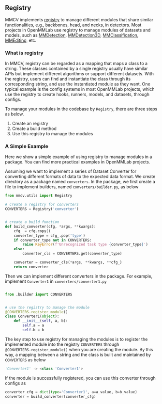 ## Registry

MMCV implements [registry](https://github.com/open-mmlab/mmcv/blob/master/mmcv/utils/registry.py) to manage different modules that share similar functionalities, e.g., backbones, head, and necks, in detectors.
Most projects in OpenMMLab use registry to manage modules of datasets and models, such as [MMDetection](https://github.com/open-mmlab/mmdetection), [MMDetection3D](https://github.com/open-mmlab/mmdetection3d), [MMClassification](https://github.com/open-mmlab/mmclassification), [MMEditing](https://github.com/open-mmlab/mmediting), etc.

### What is registry

In MMCV, registry can be regarded as a mapping that maps a class to a string.
These classes contained by a single registry usually have similar APIs but implement different algorithms or support different datasets.
With the registry, users can find and instantiate the class through its corresponding string, and use the instantiated module as they want.
One typical example is the config systems in most OpenMMLab projects, which use the registry to create hooks, runners, models, and datasets, through configs.

To manage your modules in the codebase by `Registry`, there are three steps as below.

1. Create an registry
2. Create a build method
3. Use this registry to manage the modules

### A Simple Example

Here we show a simple example of using registry to manage modules in a package.
You can find more practical examples in OpenMMLab projects.

Assuming we want to implement a series of Dataset Converter for converting different formats of data to the expected data format.
We create directory as a package named `converters`.
In the package, we first create a file to implement builders, named `converters/builder.py`, as below

```python
from mmcv.utils import Registry

# create a registry for converters
CONVERTERS = Registry('converter')


# create a build function
def build_converter(cfg, *args, **kwargs):
    cfg_ = cfg.copy()
    converter_type = cfg_.pop('type')
    if converter_type not in CONVERTERS:
        raise KeyError(f'Unrecognized task type {converter_type}')
    else:
        converter_cls = CONVERTERS.get(converter_type)

    converter = converter_cls(*args, **kwargs, **cfg_)
    return converter
```

Then we can implement different converters in the package. For example, implement `Converter1` in `converters/converter1.py`

```python

from .builder import CONVERTERS


# use the registry to manage the module
@CONVERTERS.register_module()
class Converter1(object):
    def __init__(self, a, b):
        self.a = a
        self.b = b
```

The key step to use registry for managing the modules is to register the implemented module into the registry `CONVERTERS` through
`@CONVERTERS.register_module()` when you are creating the module. By this way, a mapping between a string and the class is built and maintained by `CONVERTERS` as below

```python
'Converter1' -> <class 'Converter1'>
```

If the module is successfully registered, you can use this converter through configs as

```python
converter_cfg = dict(type='Converter1', a=a_value, b=b_value)
converter = build_converter(converter_cfg)
```
